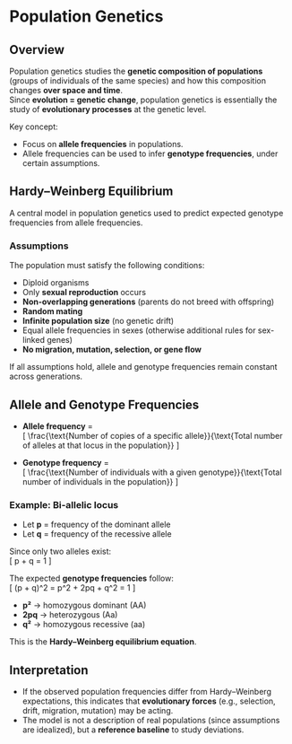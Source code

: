 # Population Genetics

## Overview
Population genetics studies the **genetic composition of populations** (groups of individuals of the same species) and how this composition changes **over space and time**.  
Since **evolution = genetic change**, population genetics is essentially the study of **evolutionary processes** at the genetic level.

Key concept:  
- Focus on **allele frequencies** in populations.  
- Allele frequencies can be used to infer **genotype frequencies**, under certain assumptions.  

## Hardy–Weinberg Equilibrium
A central model in population genetics used to predict expected genotype frequencies from allele frequencies.  

### Assumptions
The population must satisfy the following conditions:  
- Diploid organisms  
- Only **sexual reproduction** occurs  
- **Non-overlapping generations** (parents do not breed with offspring)  
- **Random mating**  
- **Infinite population size** (no genetic drift)  
- Equal allele frequencies in sexes (otherwise additional rules for sex-linked genes)  
- **No migration, mutation, selection, or gene flow**  

If all assumptions hold, allele and genotype frequencies remain constant across generations.

## Allele and Genotype Frequencies
- **Allele frequency** =  
  \[
  \frac{\text{Number of copies of a specific allele}}{\text{Total number of alleles at that locus in the population}}
  \]

- **Genotype frequency** =  
  \[
  \frac{\text{Number of individuals with a given genotype}}{\text{Total number of individuals in the population}}
  \]

### Example: Bi-allelic locus
- Let **p** = frequency of the dominant allele  
- Let **q** = frequency of the recessive allele  

Since only two alleles exist:  
\[
p + q = 1
\]

The expected **genotype frequencies** follow:  
\[
(p + q)^2 = p^2 + 2pq + q^2 = 1
\]

- **p²** → homozygous dominant (AA)  
- **2pq** → heterozygous (Aa)  
- **q²** → homozygous recessive (aa)  

This is the **Hardy–Weinberg equilibrium equation**.  

## Interpretation
- If the observed population frequencies differ from Hardy–Weinberg expectations, this indicates that **evolutionary forces** (e.g., selection, drift, migration, mutation) may be acting.  
- The model is not a description of real populations (since assumptions are idealized), but a **reference baseline** to study deviations.  
